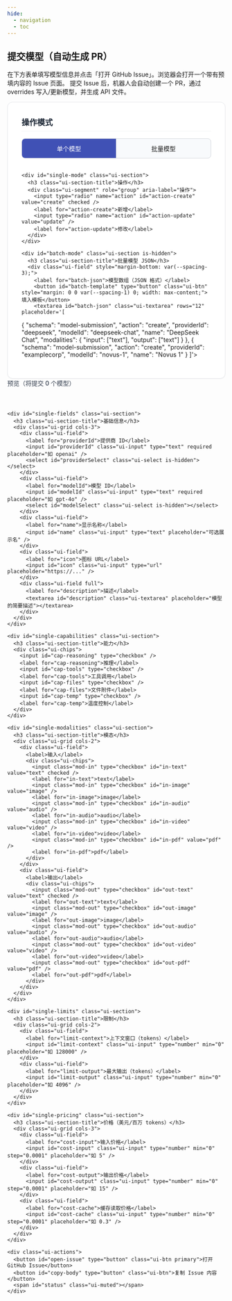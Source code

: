 ```yaml
---
hide:
  - navigation
  - toc
---
```


## 提交模型（自动生成 PR）

在下方表单填写模型信息并点击「打开 GitHub Issue」。浏览器会打开一个带有预填内容的 Issue 页面。
提交 Issue 后，机器人会自动创建一个 PR，通过 overrides 写入/更新模型，并生成 API 文件。

<style>
  /* 8px 基础设计系统 */
  :root {
    --spacing-1: 8px;   /* 基础间距 */
    --spacing-2: 16px;  /* 小间距 */
    --spacing-3: 24px;  /* 中间距 */
    --spacing-4: 32px;  /* 大间距 */
    --radius-sm: 8px;   /* 小圆角 */
    --radius-md: 12px;  /* 中圆角 */
    --shadow-sm: 0 1px 2px 0 rgba(0,0,0,0.05);
    --shadow-md: 0 4px 6px -1px rgba(0,0,0,0.1), 0 2px 4px -1px rgba(0,0,0,0.06);
  }

  /* 卡片容器 */
  .ui-card {
    background: var(--md-default-bg-color, #fff);
    border: 1px solid var(--md-default-fg-color--lightest, #e5e7eb);
    border-radius: var(--radius-md);
    padding: var(--spacing-4);
    box-shadow: var(--shadow-sm);
    max-width: 896px;
    margin: 0 auto;
  }

  /* 标题样式 */
  .ui-section {
    margin-bottom: var(--spacing-4);
  }
  .ui-section:last-child {
    margin-bottom: 0;
  }
  .ui-section-title {
    font-size: 18px;
    font-weight: 600;
    color: var(--md-default-fg-color, #1f2937);
    margin: 0 0 var(--spacing-2) 0;
    padding-bottom: var(--spacing-1);
    border-bottom: 1px solid var(--md-default-fg-color--lightest, #f3f4f6);
  }

  /* 网格布局 */
  .ui-grid {
    display: grid;
    gap: var(--spacing-2);
  }
  .ui-grid.cols-2 {
    grid-template-columns: 1fr;
  }
  .ui-grid.cols-3 {
    grid-template-columns: 1fr;
  }
  @media (min-width: 640px) {
    .ui-grid.cols-2 {
      grid-template-columns: repeat(2, 1fr);
    }
    .ui-grid.cols-3 {
      grid-template-columns: repeat(2, 1fr);
    }
  }
  @media (min-width: 1024px) {
    .ui-grid.cols-3 {
      grid-template-columns: repeat(3, 1fr);
    }
  }

  /* 表单字段 */
  .ui-field {
    display: flex;
    flex-direction: column;
  }
  .ui-field.full {
    grid-column: 1 / -1;
  }
  .ui-field label {
    font-size: 14px;
    font-weight: 500;
    color: var(--md-default-fg-color, #374151);
    margin-bottom: var(--spacing-1);
  }

  /* 输入框样式 */
  .ui-input,
  .ui-textarea,
  .ui-select {
    width: 100%;
    padding: 12px 16px;
    border: 1px solid var(--md-default-fg-color--lightest, #d1d5db);
    background: var(--md-default-bg-color, #fff);
    border-radius: var(--radius-sm);
    font: inherit;
    font-size: 14px;
    transition: all 0.2s ease;
  }
  .ui-input:focus,
  .ui-textarea:focus,
  .ui-select:focus {
    outline: none;
    border-color: var(--md-primary-fg-color, #4051b5);
    box-shadow: 0 0 0 3px rgba(64, 81, 181, 0.1);
  }
  .ui-textarea {
    min-height: 96px;
    resize: vertical;
    font-family: inherit;
  }
  .is-hidden { display: none !important; }

  /* 芯片组件 */
  .ui-chips {
    display: grid;
    gap: var(--spacing-1);
    grid-template-columns: repeat(auto-fit, minmax(80px, max-content));
  }
  .ui-chips input {
    position: absolute;
    opacity: 0;
    pointer-events: none;
  }
  .ui-chips label {
    display: flex;
    align-items: center;
    justify-content: center;
    padding: var(--spacing-1) 12px;
    border: 1px solid var(--md-default-fg-color--lightest, #d1d5db);
    background: var(--md-default-bg-color, #fff);
    border-radius: var(--radius-sm);
    font-size: 13px;
    font-weight: 500;
    cursor: pointer;
    user-select: none;
    transition: all 0.2s ease;
    text-align: center;
  }
  .ui-chips label:hover {
    border-color: var(--md-primary-fg-color, #4051b5);
    background: var(--md-code-bg-color, #f8fafc);
  }
  .ui-chips input:checked + label {
    background: var(--md-primary-fg-color, #4051b5);
    color: #fff;
    border-color: var(--md-primary-fg-color, #4051b5);
  }

  /* 分段控制器 */
  .ui-segment {
    display: grid;
    grid-template-columns: repeat(2, 1fr);
    border: 1px solid var(--md-default-fg-color--lightest, #d1d5db);
    border-radius: var(--radius-sm);
    overflow: hidden;
    background: var(--md-code-bg-color, #f8fafc);
  }
  .ui-segment input {
    position: absolute;
    opacity: 0;
    pointer-events: none;
  }
  .ui-segment label {
    padding: 12px 16px;
    font-size: 14px;
    font-weight: 500;
    text-align: center;
    cursor: pointer;
    transition: all 0.2s ease;
    border-right: 1px solid var(--md-default-fg-color--lightest, #d1d5db);
  }
  .ui-segment label:last-child {
    border-right: none;
  }
  .ui-segment input:checked + label {
    background: var(--md-primary-fg-color, #4051b5);
    color: #fff;
  }

  /* 按钮组 */
  .ui-actions {
    display: grid;
    grid-auto-flow: column;
    grid-auto-columns: max-content;
    gap: 12px;
    align-items: center;
    padding-top: var(--spacing-3);
    border-top: 1px solid var(--md-default-fg-color--lightest, #f3f4f6);
  }
  .ui-btn {
    appearance: none;
    display: inline-flex;
    align-items: center;
    justify-content: center;
    padding: 12px 20px;
    border: 1px solid var(--md-default-fg-color--lightest, #d1d5db);
    background: var(--md-default-bg-color, #fff);
    color: var(--md-default-fg-color, #374151);
    border-radius: var(--radius-sm);
    font-size: 14px;
    font-weight: 500;
    cursor: pointer;
    transition: all 0.2s ease;
    text-decoration: none;
  }
  .ui-btn:hover {
    background: var(--md-code-bg-color, #f8fafc);
    border-color: var(--md-primary-fg-color, #4051b5);
  }
  .ui-btn.primary {
    background: var(--md-primary-fg-color, #4051b5);
    color: #fff;
    border-color: var(--md-primary-fg-color, #4051b5);
  }
  .ui-btn.primary:hover {
    background: var(--md-primary-fg-color, #3648a0);
  }
  .ui-muted {
    font-size: 13px;
    color: var(--md-default-fg-color--light, #6b7280);
  }
</style>

<div id="model-submit" data-repo="basellm/llm-metadata">
  <form onsubmit="return false" class="ui-card">
    <div class="ui-section">
      <h3 class="ui-section-title">操作模式</h3>
      <div class="ui-segment" role="group" aria-label="操作模式">
        <input type="radio" name="mode" id="mode-single" value="single" checked />
        <label for="mode-single">单个模型</label>
        <input type="radio" name="mode" id="mode-batch" value="batch" />
        <label for="mode-batch">批量模型</label>
      </div>
    </div>

    <div id="single-mode" class="ui-section">
      <h3 class="ui-section-title">操作</h3>
      <div class="ui-segment" role="group" aria-label="操作">
        <input type="radio" name="action" id="action-create" value="create" checked />
        <label for="action-create">新增</label>
        <input type="radio" name="action" id="action-update" value="update" />
        <label for="action-update">修改</label>
      </div>
    </div>

    <div id="batch-mode" class="ui-section is-hidden">
      <h3 class="ui-section-title">批量模型 JSON</h3>
      <div class="ui-field" style="margin-bottom: var(--spacing-3);">
        <label for="batch-json">模型数组（JSON 格式）</label>
        <button id="batch-template" type="button" class="ui-btn" style="margin: 0 0 var(--spacing-1) 0; width: max-content;">填入模板</button>
        <textarea id="batch-json" class="ui-textarea" rows="12" placeholder='[
  {
    "schema": "model-submission",
    "action": "create",
    "providerId": "deepseek",
    "modelId": "deepseek-chat",
    "name": "DeepSeek Chat",
    "modalities": { "input": ["text"], "output": ["text"] }
  },
  {
    "schema": "model-submission", 
    "action": "create",
    "providerId": "examplecorp",
    "modelId": "novus-1",
    "name": "Novus 1"
  }
]'></textarea>
      </div>
      <div id="batch-preview" class="ui-field">
        <label>预览（将提交 <span id="batch-count">0</span> 个模型）</label>
        <div id="batch-list" class="ui-muted" style="font-size: 12px; max-height: 200px; overflow-y: auto; border: 1px solid var(--md-default-fg-color--lightest); border-radius: var(--radius-sm); padding: var(--spacing-2);"></div>
      </div>
    </div>

    <div id="single-fields" class="ui-section">
      <h3 class="ui-section-title">基础信息</h3>
      <div class="ui-grid cols-3">
        <div class="ui-field">
          <label for="providerId">提供商 ID</label>
          <input id="providerId" class="ui-input" type="text" required placeholder="如 openai" />
          <select id="providerSelect" class="ui-select is-hidden"></select>
        </div>
        <div class="ui-field">
          <label for="modelId">模型 ID</label>
          <input id="modelId" class="ui-input" type="text" required placeholder="如 gpt-4o" />
          <select id="modelSelect" class="ui-select is-hidden"></select>
        </div>
        <div class="ui-field">
          <label for="name">显示名称</label>
          <input id="name" class="ui-input" type="text" placeholder="可选展示名" />
        </div>
        <div class="ui-field">
          <label for="icon">图标 URL</label>
          <input id="icon" class="ui-input" type="url" placeholder="https://..." />
        </div>
        <div class="ui-field full">
          <label for="description">描述</label>
          <textarea id="description" class="ui-textarea" placeholder="模型的简要描述"></textarea>
        </div>
      </div>
    </div>

    <div id="single-capabilities" class="ui-section">
      <h3 class="ui-section-title">能力</h3>
      <div class="ui-chips">
        <input id="cap-reasoning" type="checkbox" />
        <label for="cap-reasoning">推理</label>
        <input id="cap-tools" type="checkbox" />
        <label for="cap-tools">工具调用</label>
        <input id="cap-files" type="checkbox" />
        <label for="cap-files">文件附件</label>
        <input id="cap-temp" type="checkbox" />
        <label for="cap-temp">温度控制</label>
      </div>
    </div>

    <div id="single-modalities" class="ui-section">
      <h3 class="ui-section-title">模态</h3>
      <div class="ui-grid cols-2">
        <div class="ui-field">
          <label>输入</label>
          <div class="ui-chips">
            <input class="mod-in" type="checkbox" id="in-text" value="text" checked />
            <label for="in-text">text</label>
            <input class="mod-in" type="checkbox" id="in-image" value="image" />
            <label for="in-image">image</label>
            <input class="mod-in" type="checkbox" id="in-audio" value="audio" />
            <label for="in-audio">audio</label>
            <input class="mod-in" type="checkbox" id="in-video" value="video" />
            <label for="in-video">video</label>
            <input class="mod-in" type="checkbox" id="in-pdf" value="pdf" />
            <label for="in-pdf">pdf</label>
          </div>
        </div>
        <div class="ui-field">
          <label>输出</label>
          <div class="ui-chips">
            <input class="mod-out" type="checkbox" id="out-text" value="text" checked />
            <label for="out-text">text</label>
            <input class="mod-out" type="checkbox" id="out-image" value="image" />
            <label for="out-image">image</label>
            <input class="mod-out" type="checkbox" id="out-audio" value="audio" />
            <label for="out-audio">audio</label>
            <input class="mod-out" type="checkbox" id="out-video" value="video" />
            <label for="out-video">video</label>
            <input class="mod-out" type="checkbox" id="out-pdf" value="pdf" />
            <label for="out-pdf">pdf</label>
          </div>
        </div>
      </div>
    </div>

    <div id="single-limits" class="ui-section">
      <h3 class="ui-section-title">限制</h3>
      <div class="ui-grid cols-2">
        <div class="ui-field">
          <label for="limit-context">上下文窗口（tokens）</label>
          <input id="limit-context" class="ui-input" type="number" min="0" placeholder="如 128000" />
        </div>
        <div class="ui-field">
          <label for="limit-output">最大输出（tokens）</label>
          <input id="limit-output" class="ui-input" type="number" min="0" placeholder="如 4096" />
        </div>
      </div>
    </div>

    <div id="single-pricing" class="ui-section">
      <h3 class="ui-section-title">价格（美元/百万 tokens）</h3>
      <div class="ui-grid cols-3">
        <div class="ui-field">
          <label for="cost-input">输入价格</label>
          <input id="cost-input" class="ui-input" type="number" min="0" step="0.0001" placeholder="如 5" />
        </div>
        <div class="ui-field">
          <label for="cost-output">输出价格</label>
          <input id="cost-output" class="ui-input" type="number" min="0" step="0.0001" placeholder="如 15" />
        </div>
        <div class="ui-field">
          <label for="cost-cache">缓存读取价格</label>
          <input id="cost-cache" class="ui-input" type="number" min="0" step="0.0001" placeholder="如 0.3" />
        </div>
      </div>
    </div>

    <div class="ui-actions">
      <button id="open-issue" type="button" class="ui-btn primary">打开 GitHub Issue</button>
      <button id="copy-body" type="button" class="ui-btn">复制 Issue 内容</button>
      <span id="status" class="ui-muted"></span>
    </div>
  </form>
</div>

<script>
  (function () {
    const root = document.getElementById('model-submit');
    const repo = root.getAttribute('data-repo') || 'basellm/llm-metadata';
    const API_BASE = (root.getAttribute('data-api') || 'https://basellm.github.io/llm-metadata/api').replace(/\/$/, '');

    function value(id) { return (document.getElementById(id)?.value || '').trim(); }
    function num(id) { const v = value(id); return v ? Number(v) : undefined; }
    function checked(id) { return !!document.getElementById(id)?.checked; }
    function gather(className) {
      return Array.from(document.querySelectorAll('.' + className))
        .filter(x => x.checked)
        .map(x => x.value);
    }

    function buildPayload() {
      const mode = document.querySelector('input[name="mode"]:checked')?.value || 'single';
      
      if (mode === 'batch') {
        try {
          const batchText = value('batch-json');
          if (!batchText) return [];
          const parsed = JSON.parse(batchText);
          return Array.isArray(parsed) ? parsed : [parsed];
        } catch (e) {
          console.error('Batch JSON parse error:', e);
          return [];
        }
      }
      
      const providerId = value('providerId') || undefined;
      const modelId = value('modelId') || undefined;
      const payload = {
        schema: 'model-submission',
        action: (document.querySelector('input[name="action"]:checked')?.value || 'create'),
        providerId, modelId,
        name: value('name') || undefined,
        description: value('description') || undefined,
        reasoning: checked('cap-reasoning') || undefined,
        tool_call: checked('cap-tools') || undefined,
        attachment: checked('cap-files') || undefined,
        temperature: checked('cap-temp') || undefined,
        icon: value('icon') || undefined,
        modalities: { input: gather('mod-in'), output: gather('mod-out') },
        limit: { context: num('limit-context'), output: num('limit-output') },
        cost: { input: num('cost-input'), output: num('cost-output'), cache_read: num('cost-cache') },
      };
      const prune = (obj) => {
        if (!obj || typeof obj !== 'object') return obj;
        const out = Array.isArray(obj) ? [] : {};
        for (const [k, v] of Object.entries(obj)) {
          if (v === undefined || v === null) continue;
          if (typeof v === 'string' && v.trim() === '') continue;
          if (Array.isArray(v) && v.length === 0) continue;
          if (typeof v === 'object') {
            const pv = prune(v);
            if (pv === undefined || (typeof pv === 'object' && !Array.isArray(pv) && Object.keys(pv).length === 0)) continue;
            out[k] = pv;
          } else {
            out[k] = v;
          }
        }
        return out;
      };
      return prune(payload);
    }

    async function fetchJSON(url) {
      const res = await fetch(url, { cache: 'no-store' });
      if (!res.ok) throw new Error(`HTTP ${res.status}`);
      return res.json();
    }

    async function fetchFirstOk(urls) {
      for (const url of urls) {
        try { return await fetchJSON(url); } catch (_) {}
      }
      throw new Error('All fetch candidates failed');
    }

    function modelIdVariants(modelId) {
      const v = String(modelId || '');
      const underscore = v.replace(/:/g, '_');
      return Array.from(new Set([underscore, v].filter(Boolean)));
    }
    function normalizeId(id) {
      return String(id || '').replace(/:/g, '_');
    }

    async function loadProviders() {
      try {
        const data = await fetchJSON(`${API_BASE}/providers.json`).catch(() => fetchJSON(`${API_BASE}/newapi/vendors.json`));
        let list = [];
        if (Array.isArray(data)) list = data.map(x => x.id || x.name || x.providerId || x.key).filter(Boolean);
        else if (data && Array.isArray(data.providers)) list = data.providers.map(x => x.id || x.name || x.key).filter(Boolean);
        else list = Object.keys(data || {});
        const sel = document.getElementById('providerSelect');
        sel.innerHTML = '<option value="">选择提供商…</option>' + (list || []).sort().map(p => `<option value="${p}">${p}</option>`).join('');
      } catch (e) {
        console.error('loadProviders failed', e);
      }
    }

    async function loadModels(providerId) {
      try {
        if (!providerId) { document.getElementById('modelSelect').innerHTML = '<option value="">选择模型…</option>'; return; }
        let data = await fetchJSON(`${API_BASE}/providers/${encodeURIComponent(providerId)}.json`)
          .catch(() => fetchJSON(`${API_BASE}/i18n/zh/providers/${encodeURIComponent(providerId)}.json`));
        let models = [];
        if (Array.isArray(data?.models)) models = data.models.map(m => (typeof m === 'string' ? m : (m?.id || m?.modelId))).filter(Boolean);
        else if (data?.models && typeof data.models === 'object') models = Object.keys(data.models);
        if (!models.length) {
          const all = await fetchJSON(`${API_BASE}/newapi/models.json`).catch(() => fetchJSON(`${API_BASE}/i18n/zh/newapi/models.json`));
          if (Array.isArray(all)) models = all.filter(x => (x.providerId || x.provider || x.vendor) === providerId).map(x => x.id || x.modelId).filter(Boolean);
        }
        const sel = document.getElementById('modelSelect');
        sel.innerHTML = '<option value="">选择模型…</option>' + (models || []).filter(Boolean).sort().map(m => `<option value="${m}">${m}</option>`).join('');
      } catch (e) {
        console.error('loadModels failed', e);
      }
    }

    function setValue(id, val) {
      const el = document.getElementById(id);
      if (!el) return;
      if (val === undefined || val === null) return;
      const s = typeof val === 'string' ? val : String(val);
      if (s.trim() === '') return;
      el.value = s;
    }
    function setNumber(id, val) {
      if (val === undefined || val === null || isNaN(Number(val))) return;
      const el = document.getElementById(id);
      if (el) el.value = String(val);
    }
    function setChips(className, values) {
      if (!values || (Array.isArray(values) && values.length === 0)) return;
      const set = new Set((Array.isArray(values) ? values : [values]).map(v => String(v).toLowerCase()));
      Array.from(document.querySelectorAll('.' + className)).forEach((el) => {
        el.checked = set.has(String(el.value).toLowerCase());
      });
    }
    function pick(obj, keys) {
      for (const k of keys) {
        const parts = k.split('.');
        let cur = obj;
        let ok = true;
        for (const p of parts) {
          if (cur && Object.prototype.hasOwnProperty.call(cur, p)) cur = cur[p]; else { ok = false; break; }
        }
        if (ok && cur !== undefined && cur !== null) return cur;
      }
      return undefined;
    }
    async function loadModelDetail(providerId, modelId) {
      try {
        if (!providerId || !modelId) return;
        const variants = modelIdVariants(modelId);
        const encProv = encodeURIComponent(providerId);
        const candidateUrls = [];
        for (const v of variants) {
          const enc = encodeURIComponent(v);
          candidateUrls.push(
            `${API_BASE}/models/${encProv}/${enc}.json`,
            `${API_BASE}/i18n/zh/models/${encProv}/${enc}.json`
          );
        }
        let data = await fetchFirstOk(candidateUrls).catch(async () => {
          const all = await fetchFirstOk([
            `${API_BASE}/newapi/models.json`,
            `${API_BASE}/i18n/zh/newapi/models.json`,
          ]).catch(() => []);
          if (Array.isArray(all)) {
            const normVariants = new Set(variants.map(normalizeId));
            const found = all.find(x => (x.providerId || x.provider || x.vendor) === providerId && (normVariants.has(normalizeId(x.id)) || normVariants.has(normalizeId(x.modelId))));
            return found || {};
          }
          return {};
        });

        setValue('name', pick(data, ['name', 'displayName', 'title']));
        setValue('description', pick(data, ['description', 'desc', 'summary']));
        setValue('icon', pick(data, ['icon', 'icon_url', 'logo']));

        const inMods = pick(data, ['modalities.input', 'input_modalities', 'input']);
        const outMods = pick(data, ['modalities.output', 'output_modalities', 'output']);
        setChips('mod-in', inMods);
        setChips('mod-out', outMods);

        setNumber('limit-context', pick(data, ['limit.context', 'context_window', 'contextWindow', 'context', 'contextTokens']));
        setNumber('limit-output', pick(data, ['limit.output', 'max_output_tokens', 'maxOutput', 'max_output', 'outputTokens']));

        const costInput = pick(data, ['cost.input', 'pricing.input', 'pricing.prompt', 'price.input', 'price_input', 'input_price']);
        const costOutput = pick(data, ['cost.output', 'pricing.output', 'pricing.completion', 'price.output', 'price_output', 'output_price']);
        const costCache = pick(data, ['cost.cache_read', 'pricing.cache_read', 'price.cache_read', 'cache_read_price']);
        setNumber('cost-input', costInput);
        setNumber('cost-output', costOutput);
        setNumber('cost-cache', costCache);

        const hasReasoning = !!pick(data, ['reasoning', 'features.reasoning', 'capabilities.reasoning', 'supportsReasoning']);
        const hasTools = !!pick(data, ['tool_call', 'tools', 'toolCalling', 'capabilities.tools', 'features.tools']);
        const hasAttach = !!pick(data, ['attachment', 'file', 'files', 'capabilities.files', 'features.files']);
        const hasTemp = !!pick(data, ['temperature', 'features.temperature', 'capabilities.temperature']);
        document.getElementById('cap-reasoning').checked = hasReasoning;
        document.getElementById('cap-tools').checked = hasTools;
        document.getElementById('cap-files').checked = hasAttach;
        document.getElementById('cap-temp').checked = hasTemp;

        const status = document.getElementById('status');
        if (status) status.textContent = '已载入当前模型信息';
      } catch (e) {
        console.error('loadModelDetail failed', e);
      }
    }

    function setMode(mode) {
      const isUpdate = mode === 'update';
      const providerInput = document.getElementById('providerId');
      const providerSelect = document.getElementById('providerSelect');
      const modelInput = document.getElementById('modelId');
      const modelSelect = document.getElementById('modelSelect');

      // 供应商统一使用下拉选择
      providerInput.classList.add('is-hidden');
      providerSelect.classList.remove('is-hidden');
      loadProviders();

      if (isUpdate) {
        modelInput.classList.add('is-hidden');
        modelSelect.classList.remove('is-hidden');
      } else {
        modelInput.classList.remove('is-hidden');
        modelSelect.classList.add('is-hidden');
        modelSelect.innerHTML = '';
      }
    }

    document.getElementById('providerSelect')?.addEventListener('change', function(){
      const providerId = this.value;
      document.getElementById('providerId').value = providerId || '';
      loadModels(providerId);
    });
    document.getElementById('modelSelect')?.addEventListener('change', function(){
      const modelId = this.value || '';
      document.getElementById('modelId').value = modelId;
      const providerId = document.getElementById('providerId').value || document.getElementById('providerSelect').value;
      loadModelDetail(providerId, modelId);
    });

    // 模式切换
    function toggleMode() {
      const mode = document.querySelector('input[name="mode"]:checked')?.value || 'single';
      const isBatch = mode === 'batch';
      
      document.getElementById('single-mode').classList.toggle('is-hidden', isBatch);
      document.getElementById('batch-mode').classList.toggle('is-hidden', !isBatch);
      document.getElementById('single-fields').classList.toggle('is-hidden', isBatch);
      document.getElementById('single-capabilities').classList.toggle('is-hidden', isBatch);
      document.getElementById('single-modalities').classList.toggle('is-hidden', isBatch);
      document.getElementById('single-limits').classList.toggle('is-hidden', isBatch);
      document.getElementById('single-pricing').classList.toggle('is-hidden', isBatch);
      
      if (isBatch) {
        updateBatchPreview();
      }
    }
    
    // 批量预览更新
    function updateBatchPreview() {
      try {
        const batchText = value('batch-json');
        const countEl = document.getElementById('batch-count');
        const listEl = document.getElementById('batch-list');
        
        if (!batchText.trim()) {
          countEl.textContent = '0';
          listEl.innerHTML = '<div style="color: #9ca3af;">请输入 JSON 数组</div>';
          return;
        }
        
        const parsed = JSON.parse(batchText);
        const models = Array.isArray(parsed) ? parsed : [parsed];
        countEl.textContent = String(models.length);
        
        const items = models.map((m, i) => {
          const prov = m.providerId || '?';
          const model = m.modelId || '?';
          const action = m.action || 'create';
          const name = m.name || '';
          return `<div style="margin-bottom: 4px;"><strong>${i+1}.</strong> ${action} <code>${prov}/${model}</code> ${name ? `(${name})` : ''}</div>`;
        }).join('');
        
        listEl.innerHTML = items || '<div style="color: #9ca3af;">无有效模型</div>';
      } catch (e) {
        const countEl = document.getElementById('batch-count');
        const listEl = document.getElementById('batch-list');
        countEl.textContent = '0';
        listEl.innerHTML = `<div style="color: #ef4444;">JSON 格式错误: ${e.message}</div>`;
      }
    }
    
    document.getElementById('mode-single')?.addEventListener('change', toggleMode);
    document.getElementById('mode-batch')?.addEventListener('change', toggleMode);
    document.getElementById('batch-json')?.addEventListener('input', updateBatchPreview);
    document.getElementById('batch-template')?.addEventListener('click', function(){
      const template = [
        {
          schema: 'model-submission',
          action: 'create',
          providerId: 'examplecorp',
          modelId: 'novus-1',
          id: 'novus-1',
          name: 'Novus 1',
          description: 'Fictional example multimodal model.',
          tags: ['example', 'fictional', 'demo'],
          icon: 'Novus.Color',
          iconURL: 'https://example.com/novus.png',
          reasoning: true,
          tool_call: true,
          attachment: true,
          temperature: true,
          modalities: { input: ['text', 'image', 'audio', 'video', 'pdf'], output: ['text', 'image', 'audio', 'video', 'pdf'] },
          limit: { context: 128000, output: 4096 },
          cost: { input: 5, output: 15, cache_read: 0.3 }
        },
        {
          schema: 'model-submission',
          action: 'update',
          providerId: 'deepseek',
          modelId: 'deepseek-chat',
          name: 'DeepSeek Chat',
          modalities: { input: ['text'], output: ['text'] }
        }
      ];
      const el = document.getElementById('batch-json');
      if (el) el.value = JSON.stringify(template, null, 2);
      updateBatchPreview();
    });
    
    document.getElementById('action-create')?.addEventListener('change', function(){ if (this.checked) setMode('create'); });
    document.getElementById('action-update')?.addEventListener('change', function(){ if (this.checked) setMode('update'); });
    
    toggleMode();
    setMode(document.querySelector('input[name="action"]:checked')?.value || 'create');

    function buildIssue() {
      const p = buildPayload();
      const mode = document.querySelector('input[name="mode"]:checked')?.value || 'single';
      
      let title, body;
      if (mode === 'batch' && Array.isArray(p)) {
        const count = p.length;
        const providers = [...new Set(p.map(m => m.providerId).filter(Boolean))];
        const providerList = providers.length > 3 ? `${providers.slice(0, 3).join(', ')} 等 ${providers.length} 个提供商` : providers.join(', ');
        
        title = `[批量提交] ${count} 个模型 (${providerList})`;
        
        const modelList = p.map((m, i) => {
          const prov = m.providerId || '未知';
          const model = m.modelId || '未知';
          const action = m.action === 'update' ? '更新' : '新增';
          const name = m.name ? ` - ${m.name}` : '';
          return `${i + 1}. **${action}** \`${prov}/${model}\`${name}`;
        }).join('\n');
        
        body = [
          `🚀 **批量模型提交请求**`,
          ``,
          `此 Issue 由网站表单生成（批量模式），机器人将自动处理并创建 PR。`,
          ``,
          `## 📋 提交概要`,
          `- **总数量**: ${count} 个模型`,
          `- **涉及提供商**: ${providerList}`,
          `- **提交模式**: 批量处理`,
          ``,
          `## 📝 模型详情`,
          modelList,
          ``,
          `## 🔧 技术信息`,
          `<details><summary>完整 JSON 数据</summary>`,
          '',
          '```json',
          JSON.stringify(p, null, 2),
          '```',
          '',
          `</details>`,
          ``,
          `---`,
          `*此 Issue 将被自动处理，每个模型会生成独立的覆盖文件*`,
        ].join('\n');
      } else {
        const single = Array.isArray(p) ? p[0] || {} : p;
        const action = single.action === 'update' ? '更新' : '新增';
        const actionIcon = single.action === 'update' ? '✏️' : '➕';
        
        title = `[${action}模型] ${single.providerId ?? 'unknown'}/${single.modelId ?? 'unknown'}`;
        
        body = [
          `${actionIcon} **${action}模型请求**`,
          ``,
          `此 Issue 由网站表单生成，机器人将自动处理并创建 PR。`,
          ``,
          `## 📋 模型信息`,
          `- **提供商**: \`${single.providerId ?? '未指定'}\``,
          `- **模型 ID**: \`${single.modelId ?? '未指定'}\``,
          single.name ? `- **显示名称**: ${single.name}` : '',
          single.description ? `- **描述**: ${single.description}` : '',
          `- **操作类型**: ${action}`,
          ``,
          `## 🔧 技术信息`,
          `<details><summary>完整配置数据</summary>`,
          '',
          '```json',
          JSON.stringify(single, null, 2),
          '```',
          '',
          `</details>`,
          ``,
          `---`,
          `*此 Issue 将被自动处理并生成对应的模型覆盖文件*`,
        ].filter(Boolean).join('\n');
      }
      return { title, body };
    }

    function openIssue() {
      const { title, body } = buildIssue();
      const url = new URL(`https://github.com/${repo}/issues/new`);
      const params = new URLSearchParams({ title, body, labels: 'model-submission' });
      url.search = params.toString();
      const full = url.toString();
      if (full.length > 7500) {
        navigator.clipboard?.writeText(body);
        document.getElementById('status').textContent = '已复制内容，请在页面打开后粘贴';
        const u = new URL(`https://github.com/${repo}/issues/new`);
        u.search = new URLSearchParams({ title, labels: 'model-submission' }).toString();
        window.open(u.toString(), '_blank');
      } else {
        window.open(full, '_blank');
      }
    }

    document.getElementById('open-issue').addEventListener('click', openIssue);
    document.getElementById('copy-body').addEventListener('click', function(){
      const { body } = buildIssue();
      navigator.clipboard?.writeText(body);
      document.getElementById('status').textContent = '已复制';
    });
  })();
</script>
